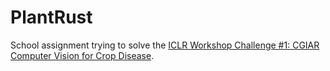 # PlantRust
School assignment trying to solve the [ICLR Workshop Challenge #1: CGIAR Computer Vision for Crop Disease](https://zindi.africa/competitions/iclr-workshop-challenge-1-cgiar-computer-vision-for-crop-disease).
